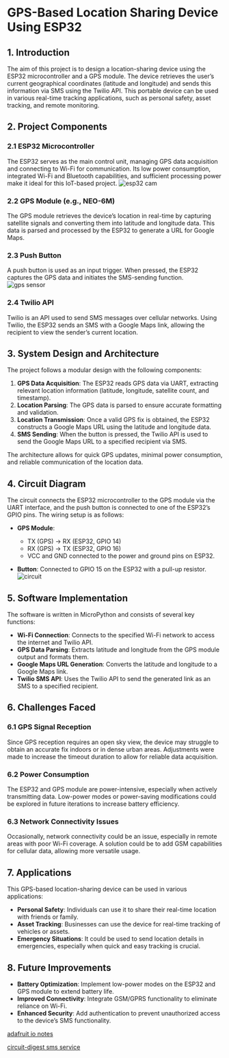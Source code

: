 # **GPS-Based Location Sharing Device Using ESP32**

## 1. **Introduction**

The aim of this project is to design a location-sharing device using the ESP32 microcontroller and a GPS module. The device retrieves the user’s current geographical coordinates (latitude and longitude) and sends this information via SMS using the Twilio API. This portable device can be used in various real-time tracking applications, such as personal safety, asset tracking, and remote monitoring.

## 2. **Project Components**

### 2.1 **ESP32 Microcontroller**
The ESP32 serves as the main control unit, managing GPS data acquisition and connecting to Wi-Fi for communication. Its low power consumption, integrated Wi-Fi and Bluetooth capabilities, and sufficient processing power make it ideal for this IoT-based project.
![esp32 cam](https://reversepcb.com/wp-content/uploads/2023/02/ESP32-CAM-camera-development-board.png)
### 2.2 **GPS Module (e.g., NEO-6M)**
The GPS module retrieves the device’s location in real-time by capturing satellite signals and converting them into latitude and longitude data. This data is parsed and processed by the ESP32 to generate a URL for Google Maps.

### 2.3 **Push Button**
A push button is used as an input trigger. When pressed, the ESP32 captures the GPS data and initiates the SMS-sending function.
![gps sensor](https://1.bp.blogspot.com/-jnz8MnX8YS0/X6zOwAqQogI/AAAAAAAAAfA/yO6UKmsAirMKwneOHm2IOO3p-Yv4gt6WACLcBGAsYHQ/s512/NEO-6M-GPS-Receiver-Module.jpg)
### 2.4 **Twilio API**
Twilio is an API used to send SMS messages over cellular networks. Using Twilio, the ESP32 sends an SMS with a Google Maps link, allowing the recipient to view the sender’s current location.

## 3. **System Design and Architecture**

The project follows a modular design with the following components:

1. **GPS Data Acquisition**: The ESP32 reads GPS data via UART, extracting relevant location information (latitude, longitude, satellite count, and timestamp).
2. **Location Parsing**: The GPS data is parsed to ensure accurate formatting and validation.
3. **Location Transmission**: Once a valid GPS fix is obtained, the ESP32 constructs a Google Maps URL using the latitude and longitude data.
4. **SMS Sending**: When the button is pressed, the Twilio API is used to send the Google Maps URL to a specified recipient via SMS.

The architecture allows for quick GPS updates, minimal power consumption, and reliable communication of the location data.

## 4. **Circuit Diagram**

The circuit connects the ESP32 microcontroller to the GPS module via the UART interface, and the push button is connected to one of the ESP32’s GPIO pins. The wiring setup is as follows:

- **GPS Module**: 
  - TX (GPS) → RX (ESP32, GPIO 14)
  - RX (GPS) → TX (ESP32, GPIO 16)
  - VCC and GND connected to the power and ground pins on ESP32.

- **Button**: Connected to GPIO 15 on the ESP32 with a pull-up resistor.
![circuit](https://www.electronicwings.com/storage/PlatformSection/TopicContent/475/description/GSP%20interface%20with%20NodeMCU.png)
## 5. **Software Implementation**

The software is written in MicroPython and consists of several key functions:

- **Wi-Fi Connection**: Connects to the specified Wi-Fi network to access the internet and Twilio API.
- **GPS Data Parsing**: Extracts latitude and longitude from the GPS module output and formats them.
- **Google Maps URL Generation**: Converts the latitude and longitude to a Google Maps link.
- **Twilio SMS API**: Uses the Twilio API to send the generated link as an SMS to a specified recipient.

## 6. **Challenges Faced**

### 6.1 **GPS Signal Reception**
Since GPS reception requires an open sky view, the device may struggle to obtain an accurate fix indoors or in dense urban areas. Adjustments were made to increase the timeout duration to allow for reliable data acquisition.

### 6.2 **Power Consumption**
The ESP32 and GPS module are power-intensive, especially when actively transmitting data. Low-power modes or power-saving modifications could be explored in future iterations to increase battery efficiency.

### 6.3 **Network Connectivity Issues**
Occasionally, network connectivity could be an issue, especially in remote areas with poor Wi-Fi coverage. A solution could be to add GSM capabilities for cellular data, allowing more versatile usage.

## 7. **Applications**

This GPS-based location-sharing device can be used in various applications:

- **Personal Safety**: Individuals can use it to share their real-time location with friends or family.
- **Asset Tracking**: Businesses can use the device for real-time tracking of vehicles or assets.
- **Emergency Situations**: It could be used to send location details in emergencies, especially when quick and easy tracking is crucial.

## 8. **Future Improvements**

- **Battery Optimization**: Implement low-power modes on the ESP32 and GPS module to extend battery life.
- **Improved Connectivity**: Integrate GSM/GPRS functionality to eliminate reliance on Wi-Fi.
- **Enhanced Security**: Add authentication to prevent unauthorized access to the device’s SMS functionality.

[adafruit io notes](https://learn.adafruit.com/adafruit-io/mqtt-api)

[circuit-digest sms service](https://circuitdigest.com/article/free-sms-api-for-arduino-esp32-esp8266-nodemcu-raspberry-pi)